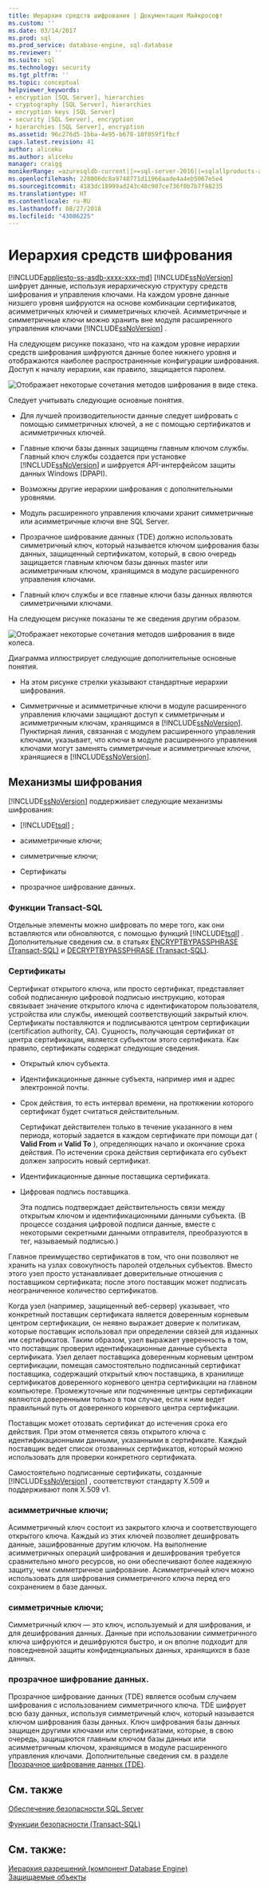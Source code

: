 ```yaml
---
title: Иерархия средств шифрования | Документация Майкрософт
ms.custom: ''
ms.date: 03/14/2017
ms.prod: sql
ms.prod_service: database-engine, sql-database
ms.reviewer: ''
ms.suite: sql
ms.technology: security
ms.tgt_pltfrm: ''
ms.topic: conceptual
helpviewer_keywords:
- encryption [SQL Server], hierarchies
- cryptography [SQL Server], hierarchies
- encryption keys [SQL Server]
- security [SQL Server], encryption
- hierarchies [SQL Server], encryption
ms.assetid: 96c276d5-1bba-4e95-b678-10f059f1fbcf
caps.latest.revision: 41
author: aliceku
ms.author: aliceku
manager: craigg
monikerRange: =azuresqldb-current||>=sql-server-2016||=sqlallproducts-allversions||>=sql-server-linux-2017||=azuresqldb-mi-current
ms.openlocfilehash: 228806dc8a9748771d11966aade4a4eb5067e5e4
ms.sourcegitcommit: 4183dc18999ad243c40c907ce736f0b7b7f98235
ms.translationtype: HT
ms.contentlocale: ru-RU
ms.lasthandoff: 08/27/2018
ms.locfileid: "43086225"
---
```

# <a name="encryption-hierarchy"></a>Иерархия средств шифрования
[!INCLUDE[appliesto-ss-asdb-xxxx-xxx-md](../../../includes/appliesto-ss-asdb-xxxx-xxx-md.md)]
  [!INCLUDE[ssNoVersion](../../../includes/ssnoversion-md.md)] шифрует данные, используя иерархическую структуру средств шифрования и управления ключами. На каждом уровне данные низшего уровня шифруются на основе комбинации сертификатов, асимметричных ключей и симметричных ключей. Асимметричные и симметричные ключи можно хранить вне модуля расширенного управления ключами [!INCLUDE[ssNoVersion](../../../includes/ssnoversion-md.md)] .  
  
 На следующем рисунке показано, что на каждом уровне иерархии средств шифрования шифруются данные более нижнего уровня и отображаются наиболее распространенные конфигурации шифрования. Доступ к началу иерархии, как правило, защищается паролем.  
  
 ![Отображает некоторые сочетания методов шифрования в виде стека.](../../../relational-databases/security/encryption/media/encryption-hierarchy-stack.gif "Отображает некоторые сочетания методов шифрования в виде стека.")  
  
 Следует учитывать следующие основные понятия.  
  
-   Для лучшей производительности данные следует шифровать с помощью симметричных ключей, а не с помощью сертификатов и асимметричных ключей.  
  
-   Главные ключи базы данных защищены главным ключом службы. Главный ключ службы создается при установке [!INCLUDE[ssNoVersion](../../../includes/ssnoversion-md.md)] и шифруется API-интерфейсом защиты данных Windows (DPAPI).  
  
-   Возможны другие иерархии шифрования с дополнительными уровнями.  
  
-   Модуль расширенного управления ключами хранит симметричные или асимметричные ключи вне SQL Server.  
  
-   Прозрачное шифрование данных (TDE) должно использовать симметричный ключ, который называется ключом шифрования базы данных, защищенный сертификатом, который, в свою очередь защищается главным ключом базы данных master или асимметричным ключом, хранящимся в модуле расширенного управления ключами.  
  
-   Главный ключ службы и все главные ключи базы данных являются симметричными ключами.  
  
 На следующем рисунке показаны те же сведения другим образом.  
  
 ![Отображает некоторые сочетания методов шифрования в виде колеса. ](../../../relational-databases/security/encryption/media/encryption-hierarchy-wheel.gif "Отображает некоторые сочетания методов шифрования в виде колеса.")  
  
 Диаграмма иллюстрирует следующие дополнительные основные понятия.  
  
-   На этом рисунке стрелки указывают стандартные иерархии шифрования.  
  
-   Симметричные и асимметричные ключи в модуле расширенного управления ключами защищают доступ к симметричным и асимметричным ключам, хранящимся в [!INCLUDE[ssNoVersion](../../../includes/ssnoversion-md.md)]. Пунктирная линия, связанная с модулем расширенного управления ключами, указывает, что ключи в модуле расширенного управления ключами могут заменять симметричные и асимметричные ключи, хранящиеся в [!INCLUDE[ssNoVersion](../../../includes/ssnoversion-md.md)].  
  
## <a name="encryption-mechanisms"></a>Механизмы шифрования  
 [!INCLUDE[ssNoVersion](../../../includes/ssnoversion-md.md)] поддерживает следующие механизмы шифрования:  
  
-   [!INCLUDE[tsql](../../../includes/tsql-md.md)] ;  
  
-   асимметричные ключи;  
  
-   симметричные ключи;  
  
-   Сертификаты  
  
-   прозрачное шифрование данных.  
  
### <a name="transact-sql-functions"></a>Функции Transact-SQL  
 Отдельные элементы можно шифровать по мере того, как они вставляются или обновляются, с помощью функций [!INCLUDE[tsql](../../../includes/tsql-md.md)] . Дополнительные сведения см. в статьях [ENCRYPTBYPASSPHRASE (Transact-SQL)](../../../t-sql/functions/encryptbypassphrase-transact-sql.md) и [DECRYPTBYPASSPHRASE (Transact-SQL)](../../../t-sql/functions/decryptbypassphrase-transact-sql.md).  
  
### <a name="certificates"></a>Сертификаты  
 Сертификат открытого ключа, или просто сертификат, представляет собой подписанную цифровой подписью инструкцию, которая связывает значение открытого ключа с идентификатором пользователя, устройства или службы, имеющей соответствующий закрытый ключ. Сертификаты поставляются и подписываются центром сертификации (certification authority, CA). Сущность, получающая сертификат от центра сертификации, является субъектом этого сертификата. Как правило, сертификаты содержат следующие сведения.  
  
-   Открытый ключ субъекта.  
  
-   Идентификационные данные субъекта, например имя и адрес электронной почты.  
  
-   Срок действия, то есть интервал времени, на протяжении которого сертификат будет считаться действительным.  
  
     Сертификат действителен только в течение указанного в нем периода, который задается в каждом сертификате при помощи дат ( **Valid From** и **Valid To** ), определяющих начало и окончание срока действия. По истечении срока действия сертификата его субъект должен запросить новый сертификат.  
  
-   Идентификационные данные поставщика сертификата.  
  
-   Цифровая подпись поставщика.  
  
     Эта подпись подтверждает действительность связи между открытым ключом и идентификационными данными субъекта. (В процессе создания цифровой подписи данные, вместе с некоторыми секретными данными отправителя, преобразуются в тег, называемый подписью.)  
  
 Главное преимущество сертификатов в том, что они позволяют не хранить на узлах совокупность паролей отдельных субъектов. Вместо этого узел просто устанавливает доверительные отношения с поставщиком сертификата; после этого поставщик может подписать неограниченное количество сертификатов.  
  
 Когда узел (например, защищенный веб-сервер) указывает, что конкретный поставщик сертификата является доверенным корневым центром сертификации, он неявно выражает доверие к политикам, которые поставщик использовал при определении связей для изданных им сертификатов. Таким образом, узел выражает уверенность в том, что поставщик проверил идентификационные данные субъекта сертификата. Узел делает поставщика доверенным корневым центром сертификации, помещая самостоятельно подписанный сертификат поставщика, содержащий открытый ключ поставщика, в хранилище сертификатов доверенного корневого центра сертификации на главном компьютере. Промежуточные или подчиненные центры сертификации являются доверенными только в том случае, если к ним ведет правильный путь от доверенного корневого центра сертификации.  
  
 Поставщик может отозвать сертификат до истечения срока его действия. При этом отменяется связь открытого ключа с идентификационными данными, указанными в сертификате. Каждый поставщик ведет список отозванных сертификатов, который можно использовать для проверки конкретного сертификата.  
  
 Самостоятельно подписанные сертификаты, созданные [!INCLUDE[ssNoVersion](../../../includes/ssnoversion-md.md)] , соответствуют стандарту X.509 и поддерживают поля X.509 v1.  
  
### <a name="asymmetric-keys"></a>асимметричные ключи;  
 Асимметричный ключ состоит из закрытого ключа и соответствующего открытого ключа. Каждый из этих ключей позволяет дешифровать данные, зашифрованные другим ключом. На выполнение асимметричных операций шифрования и дешифрования требуется сравнительно много ресурсов, но они обеспечивают более надежную защиту, чем симметричное шифрование. Асимметричный ключ можно использовать для шифрования симметричного ключа перед его сохранением в базе данных.  
  
### <a name="symmetric-keys"></a>симметричные ключи;  
 Симметричный ключ — это ключ, используемый и для шифрования, и для дешифрования данных. Данные при использовании симметричного ключа шифруются и дешифруются быстро, и он вполне подходит для повседневной защиты конфиденциальных данных, хранящихся в базе данных.  
  
### <a name="transparent-data-encryption"></a>прозрачное шифрование данных.  
 Прозрачное шифрование данных (TDE) является особым случаем шифрования с использованием симметричного ключа. TDE шифрует всю базу данных, используя симметричный ключ, который называется ключом шифрования базы данных. Ключ шифрования базы данных защищен другими ключами или сертификатами, которые, в свою очередь, защищаются главным ключом базы данных или асимметричным ключом, хранящимся в модуле расширенного управления ключами. Дополнительные сведения см. в разделе [Прозрачное шифрование данных (TDE)](../../../relational-databases/security/encryption/transparent-data-encryption.md).  
  
## <a name="related-content"></a>См. также  
 [Обеспечение безопасности SQL Server](../../../relational-databases/security/securing-sql-server.md)  
  
 [Функции безопасности (Transact-SQL)](../../../t-sql/functions/security-functions-transact-sql.md)  
  
## <a name="see-also"></a>См. также:  
 [Иерархия разрешений (компонент Database Engine)](../../../relational-databases/security/permissions-hierarchy-database-engine.md)   
 [Защищаемые объекты](../../../relational-databases/security/securables.md)  
  
  
